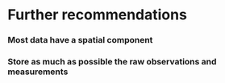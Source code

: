 Further recommendations 
=======================

### Most data have a spatial component

### Store as much as possible the raw observations and measurements 
